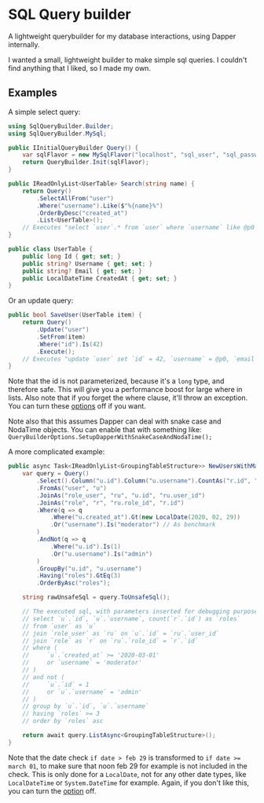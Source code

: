 SQL Query builder
==================
A lightweight querybuilder for my database interactions, using Dapper internally.

I wanted a small, lightweight builder to make simple sql queries. I couldn't find anything
that I liked, so I made my own.


Examples
---------
A simple select query:
``` csharp
using SqlQueryBuilder.Builder;
using SqlQueryBuilder.MySql;

public IInitialQueryBuilder Query() {
    var sqlFlavor = new MySqlFlavor("localhost", "sql_user", "sql_password", "sql_database");
    return QueryBuilder.Init(sqlFlavor);
}

public IReadOnlyList<UserTable> Search(string name) {
    return Query()
        .SelectAllFrom("user")
        .Where("username").Like($"%{name}%")
        .OrderByDesc("created_at")
        .List<UserTable>();
    // Executes "select `user`.* from `user` where `username` like @p0 order by `created_at` desc"
}

public class UserTable {
    public long Id { get; set; }
    public string? Username { get; set; }
    public string? Email { get; set; }
    public LocalDateTime CreatedAt { get; set; }
}
```

Or an update query:
``` csharp
public bool SaveUser(UserTable item) {
    return Query()
        .Update("user")
        .SetFrom(item)
        .Where("id").Is(42)
        .Execute();
    // Executes "update `user` set `id` = 42, `username` = @p0, `email` = @p1, `created_at` = @p2 where `id` = 42"
}
```
Note that the id is not parameterized, because it's a `long` type, and therefore safe. This will
give you a performance boost for large where in lists.
Also note that if you forget the where clause, it'll throw an exception.
You can turn these [options](options.md) off if you want.

Note also that this assumes Dapper can deal with snake case and NodaTime objects. You can enable
that with something like: `QueryBuilderOptions.SetupDapperWithSnakeCaseAndNodaTime();`

A more complicated example:
``` csharp
public async Task<IReadOnlyList<GroupingTableStructure>> NewUsersWithManyRoles() {
    var query = Query()
        .Select().Column("u.id").Column("u.username").CountAs("r.id", "roles")
        .FromAs("user", "u")
        .JoinAs("role_user", "ru", "u.id", "ru.user_id")
        .JoinAs("role", "r", "ru.role_id", "r.id")
        .Where(q => q
            .Where("u.created_at").Gt(new LocalDate(2020, 02, 29))
            .Or("username").Is("moderator") // As benchmark
        )
        .AndNot(q => q
            .Where("u.id").Is(1)
            .Or("u.username").Is("admin")
        )
        .GroupBy("u.id", "u.username")
        .Having("roles").GtEq(3)
        .OrderByAsc("roles");

    string rawUnsafeSql = query.ToUnsafeSql();

    // The executed sql, with parameters inserted for debugging purposes, shows us the following:
    // select `u`.`id`, `u`.`username`, count(`r`.`id`) as `roles`
    // from `user` as `u`
    // join `role_user` as `ru` on `u`.`id` = `ru`.`user_id`
    // join `role` as `r` on `ru`.`role_id` = `r`.`id`
    // where (
    //     `u`.`created_at` >= '2020-03-01'
    //     or `username` = 'moderator'
    // )
    // and not (
    //     `u`.`id` = 1
    //     or `u`.`username` = 'admin'
    // )
    // group by `u`.`id`, `u`.`username`
    // having `roles` >= 3
    // order by `roles` asc

    return await query.ListAsync<GroupingTableStructure>();
}
```
Note that the date check `if date > feb 29` is transformed to `if date >= march 01`, to make sure
that noon feb 29 for example is not included in the check. This is only done for a `LocalDate`, not
for any other date types, like `LocalDateTime` or `System.DateTime` for example.
Again, if you don't like this, you can turn the [option](options.md) off.
